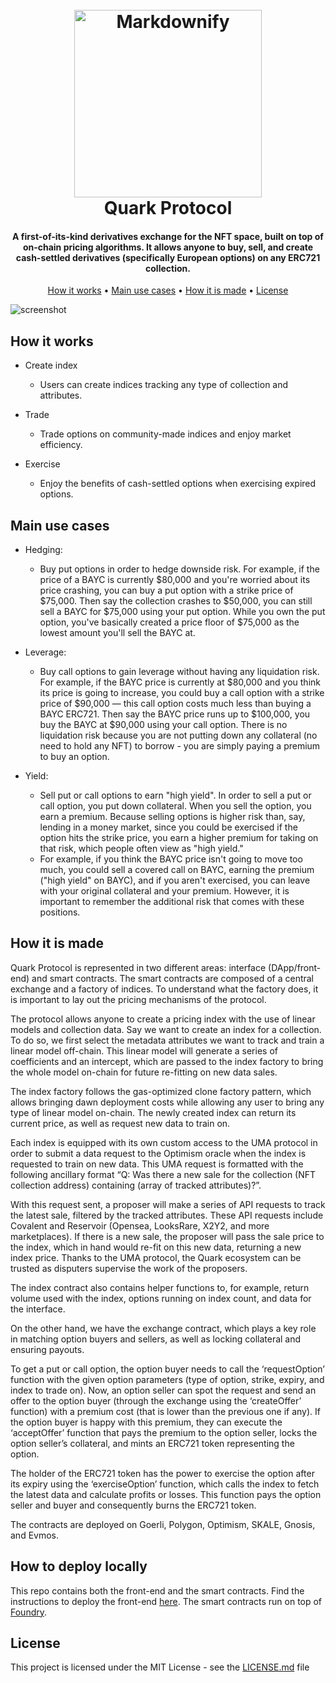 
<h1 align="center">
  <br>
  <a><img src="https://i.imgur.com/2wsNJE7.png" alt="Markdownify" width="300"></a>
  <br>
  Quark Protocol
  <br>
</h1>

  <h4 align="center">A first-of-its-kind derivatives exchange for the NFT space, built on top of on-chain pricing algorithms. It allows anyone to buy, sell, and create cash-settled derivatives (specifically European options) on any ERC721 collection.</h4>

<p align="center">
  <a href="#how-it-works">How it works</a> •
  <a href="#main-use-cases">Main use cases</a> •
  <a href="#how-it-is-made">How it is made</a> •
  <a href="#license">License</a>
</p>

![screenshot](https://storage.googleapis.com/ethglobal-api-production/projects%2F65szk%2Fimages%2Fphoto_2022-11-06_08-53-53.jpg)

## How it works

* Create index
  - Users can create indices tracking any type of collection and attributes. 

* Trade
  - Trade options on community-made indices and enjoy market efficiency. 

* Exercise
  - Enjoy the benefits of cash-settled options when exercising expired options. 
  
## Main use cases

* Hedging:
  - Buy put options in order to hedge downside risk. For example, if the price of a BAYC is currently $80,000 and you're worried about its price crashing, you can buy a put option with a strike price of $75,000. Then say the collection crashes to $50,000, you can still sell a BAYC for $75,000 using your put option. While you own the put option, you've basically created a price floor of $75,000 as the lowest amount you'll sell the BAYC at.

* Leverage:
  - Buy call options to gain leverage without having any liquidation risk. For example, if the BAYC price is currently at $80,000 and you think its price is going to increase, you could buy a call option with a strike price of $90,000 — this call option costs much less than buying a BAYC ERC721. Then say the BAYC price runs up to $100,000, you buy the BAYC at $90,000 using your call option. There is no liquidation risk because you are not putting down any collateral (no need to hold any NFT) to borrow - you are simply paying a premium to buy an option.

* Yield:
  - Sell put or call options to earn "high yield". In order to sell a put or call option, you put down collateral. When you sell the option, you earn a premium. Because selling options is higher risk than, say, lending in a money market, since you could be exercised if the option hits the strike price, you earn a higher premium for taking on that risk, which people often view as "high yield."
  - For example, if you think the BAYC price isn't going to move too much, you could sell a covered call on BAYC, earning the premium ("high yield" on BAYC), and if you aren't exercised, you can leave with your original collateral and your premium. However, it is important to remember the additional risk that comes with these positions.

## How it is made

Quark Protocol is represented in two different areas: interface (DApp/front-end) and smart contracts. The smart contracts are composed of a central exchange and a factory of indices. To understand what the factory does, it is important to lay out the pricing mechanisms of the protocol.

The protocol allows anyone to create a pricing index with the use of linear models and collection data. Say we want to create an index for a collection. To do so, we first select the metadata attributes we want to track and train a linear model off-chain. This linear model will generate a series of coefficients and an intercept, which are passed to the index factory to bring the whole model on-chain for future re-fitting on new data sales.

The index factory follows the gas-optimized clone factory pattern, which allows bringing dawn deployment costs while allowing any user to bring any type of linear model on-chain. The newly created index can return its current price, as well as request new data to train on.

Each index is equipped with its own custom access to the UMA protocol in order to submit a data request to the Optimism oracle when the index is requested to train on new data. This UMA request is formatted with the following ancillary format “Q: Was there a new sale for the collection (NFT collection address) containing (array of tracked attributes)?”.

With this request sent, a proposer will make a series of API requests to track the latest sale, filtered by the tracked attributes. These API requests include Covalent and Reservoir (Opensea, LooksRare, X2Y2, and more marketplaces). If there is a new sale, the proposer will pass the sale price to the index, which in hand would re-fit on this new data, returning a new index price. Thanks to the UMA protocol, the Quark ecosystem can be trusted as disputers supervise the work of the proposers.

The index contract also contains helper functions to, for example, return volume used with the index, options running on index count, and data for the interface.

On the other hand, we have the exchange contract, which plays a key role in matching option buyers and sellers, as well as locking collateral and ensuring payouts.

To get a put or call option, the option buyer needs to call the ‘requestOption’ function with the given option parameters (type of option, strike, expiry, and index to trade on). Now, an option seller can spot the request and send an offer to the option buyer (through the exchange using the ‘createOffer’ function) with a premium cost (that is lower than the previous one if any). If the option buyer is happy with this premium, they can execute the ‘acceptOffer’ function that pays the premium to the option seller, locks the option seller’s collateral, and mints an ERC721 token representing the option.

The holder of the ERC721 token has the power to exercise the option after its expiry using the ‘exerciseOption’ function, which calls the index to fetch the latest data and calculate profits or losses. This function pays the option seller and buyer and consequently burns the ERC721 token.

The contracts are deployed on Goerli, Polygon, Optimism, SKALE, Gnosis, and Evmos.

## How to deploy locally

This repo contains both the front-end and the smart contracts. Find the instructions to deploy the front-end [here](https://github.com/GradientFinance/quark/tree/main/app). The smart contracts run on top of [Foundry](https://book.getfoundry.sh/projects/working-on-an-existing-project).

## License

This project is licensed under the MIT License - see the [LICENSE.md](https://github.com/GradientFinance/quark/blob/main/LICENSE) file
